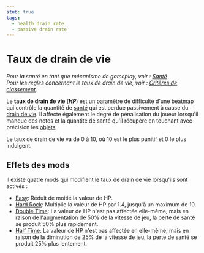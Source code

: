 ```yaml
---
stub: true
tags:
  - health drain rate
  - passive drain rate
---
```


# Taux de drain de vie

*Pour la santé en tant que mécanisme de gameplay, voir : [Santé](/wiki/Beatmapping/Health)*\
*Pour les règles concernant le taux de drain de vie, voir : [Critères de classement](/wiki/Ranking_Criteria)*.

Le **taux de drain de vie** (***HP***) est un paramètre de difficulté d'une [beatmap](/wiki/Beatmap) qui contrôle la quantité de [santé](/wiki/Beatmapping/Health) qui est perdue passivement à cause du [drain de vie](/wiki/Beatmapping/Health_drain). Il affecte également le degré de pénalisation du joueur lorsqu'il manque des notes et la quantité de santé qu'il récupère en touchant avec précision les [objets](/wiki/Hit_object).

Le taux de drain de vie va de 0 à 10, où 10 est le plus punitif et 0 le plus indulgent.

## Effets des mods

Il existe quatre mods qui modifient le taux de drain de vie lorsqu'ils sont activés :

- [Easy](/wiki/Game_modifier/Easy): Réduit de moitié la valeur de HP.
- [Hard Rock](/wiki/Game_modifier/Hard_Rock): Multiplie la valeur de HP par 1.4, jusqu'à un maximum de 10.
- [Double Time](/wiki/Game_modifier/Double_Time): La valeur de HP n'est pas affectée elle-même, mais en raison de l'augmentation de 50% de la vitesse de jeu, la perte de santé se produit 50% plus rapidement.
- [Half Time](/wiki/Game_modifier/Half_Time): La valeur de HP n'est pas affectée en elle-même, mais en raison de la diminution de 25% de la vitesse de jeu, la perte de santé se produit 25% plus lentement.
